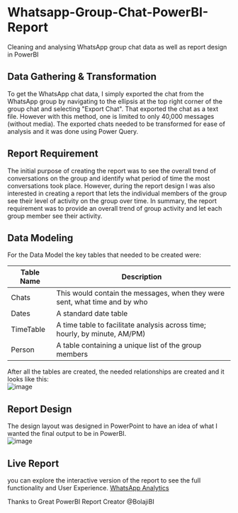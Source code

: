 # Whatsapp-Group-Chat-PowerBI-Report
Cleaning and analysing WhatsApp group chat data as well as report design in PowerBI

## Data Gathering & Transformation
To get the WhatsApp chat data, I simply exported the chat from the WhatsApp group by navigating to the ellipsis at the top right corner of the group chat and selecting "Export Chat". That exported the chat as a text file. However with this method, one is limited to only 40,000 messages (without media). The exported chats needed to be transformed for ease of analysis and it was done using Power Query.   

## Report Requirement   
The initial purpose of creating the report was to see the overall trend of conversations on the group and identify what period of time the most conversations took place. However, during the report design I was also interested in creating a report that lets the individual members of the group see their level of activity on the group over time. In summary, the report requirement was to provide an overall trend of group activity and let each group member see their activity.    

## Data Modeling
For the Data Model the key tables that needed to be created were:

|Table Name | Description |
|-----------|-------------|
|Chats|This would contain the messages, when they were sent, what time and by who
|Dates|A standard date table
|TimeTable|A time table to facilitate analysis across time; hourly, by minute, AM/PM)
|Person|A table containing a unique list of the group members  

After all the tables are created, the needed relationships are created and it looks like this:    
![image](https://github.com/user-attachments/assets/c305adb2-273e-42bf-b2e2-cd85b3a49ed3)


## Report Design  
The design layout was designed in PowerPoint to have an idea of what I wanted the final output to be in PowerBI.   
![image](https://github.com/user-attachments/assets/7ef63c0d-5762-4f4a-93c5-68bf69c8d8ee)


## Live Report
you can explore the interactive version of the report to see the full functionality and User Experience. [WhatsApp Analytics](https://app.powerbi.com/view?r=eyJrIjoiMWM4Zjc5NWEtZDg4YS00YmUxLTlmYjgtYTA1Y2NhMDNiOTMxIiwidCI6IjA3ZjAxN2QwLWJiNzEtNDliYS1iMTMxLTJkZDkyZWQ3MWE3MiJ9)

Thanks to Great PowerBI Report Creator @BolajiBI
